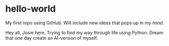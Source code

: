 # hello-world
My first repo using GitHub. Will include new ideas that pops up in my mind. 

Hey all,
Josie here. 
Trying to find my way through life using Python. 
Dream that one day create an AI-version of myself.
